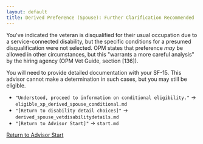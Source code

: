 ```yaml
---
layout: default
title: Derived Preference (Spouse): Further Clarification Recommended
---
```


You've indicated the veteran is disqualified for their usual occupation due to a service-connected disability, but the specific conditions for a presumed disqualification were not selected. OPM states that preference *may* be allowed in other circumstances, but this "warrants a more careful analysis" by the hiring agency (OPM Vet Guide, section [136]).

You will need to provide detailed documentation with your SF-15. This advisor cannot make a determination in such cases, but you may still be eligible.

*   `"Understood, proceed to information on conditional eligibility."` -> `eligible_xp_derived_spouse_conditional.md`
*   `"[Return to disability detail choices]"` -> `derived_spouse_vetdisabilitydetails.md`
*   `"[Return to Advisor Start]"` -> `start.md`

[Return to Advisor Start](./start.md)
